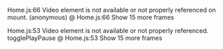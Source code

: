 Home.js:66 Video element is not available or not properly referenced on mount.
(anonymous)	@	Home.js:66
Show 15 more frames

Home.js:53 Video element is not available or not properly referenced.
togglePlayPause	@	Home.js:53
Show 15 more frames
﻿
